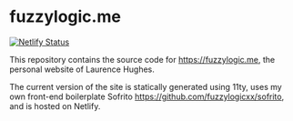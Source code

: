 # fuzzylogic.me

[![Netlify Status](https://api.netlify.com/api/v1/badges/c0c7b2b0-c8f9-4575-9528-312449ecffdb/deploy-status)](https://app.netlify.com/sites/vigilant-almeida-537bd4/deploys)

This repository contains the source code for https://fuzzylogic.me, the personal website of Laurence Hughes.

The current version of the site is statically generated using 11ty, uses my own front-end boilerplate Sofrito https://github.com/fuzzylogicxx/sofrito, and is hosted on Netlify.
